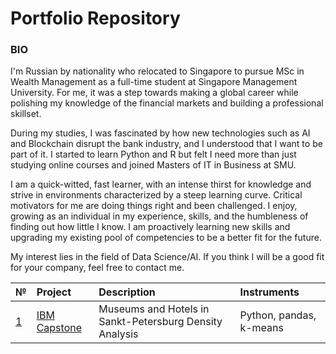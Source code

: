 # Portfolio Repository
### BIO
I'm Russian by nationality who relocated to Singapore to pursue MSc in Wealth Management as a full-time student at Singapore Management University. For me, it was a step towards making a global career while polishing my knowledge of the financial markets and building a professional skillset.

During my studies, I was fascinated by how new technologies such as AI and Blockchain disrupt the bank industry, and I understood that I want to be part of it. I started to learn Python and R but felt I need more than just studying online courses and joined Masters of IT in Business at SMU.

I am a quick-witted, fast learner, with an intense thirst for knowledge and strive in environments characterized by a steep learning curve. Critical motivators for me are doing things right and been challenged. I enjoy, growing as an individual in my experience, skills, and the humbleness of finding out how little I know. I am proactively learning new skills and upgrading my existing pool of competencies to be a better fit for the future.

My interest lies in the field of Data Science/AI. If you think I will be a good fit for your company, feel free to contact me. 

[id1]: https://github.com/AntonVdovenko/Portfolio/tree/master/IBM%20Capstone

| № | Project | Description | Instruments |
| :- | :--------------------- | :---------------------------| :---------------------------|
| [1][id1]  | [IBM Capstone][id1] | Museums and Hotels in Sankt-Petersburg Density Analysis | Python, pandas, k-means|
